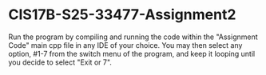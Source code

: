 # CIS17B-S25-33477-Assignment2
Run the program by compiling and running the code within the "Assignment Code" main cpp file in any IDE of your choice. You may then select any option, #1-7 from the switch menu of the program, and keep it looping until you decide to select "Exit or 7". 
